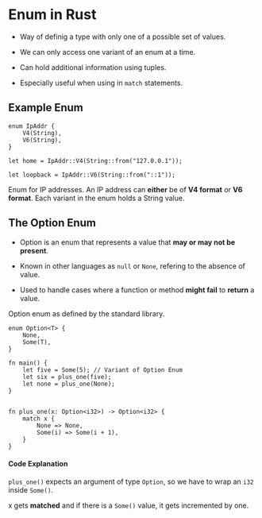 # Enum in Rust

* Way of definig a type with only one of a possible set of values.

* We can only access one variant of an enum at a time.

* Can hold additional information using tuples.

* Especially useful when using in `match` statements.

## Example Enum

```
enum IpAddr {
    V4(String),
    V6(String),
}

let home = IpAddr::V4(String::from("127.0.0.1"));

let loopback = IpAddr::V6(String::from("::1"));

```

Enum for IP addresses. An IP address can __either__ be of __V4 format__ or __V6 format__. Each variant in the enum holds a String value.

## The Option Enum

* Option is an enum that represents a value that __may or may not be present__.

* Known in other languages as `null` or `None`, refering to the absence of value.

* Used to handle cases where a function or method __might fail__ to __return__ a value.

Option enum as defined by the standard library.

```
enum Option<T> {
    None,
    Some(T),
}
```

```
fn main() {
    let five = Some(5); // Variant of Option Enum
    let six = plus_one(five);
    let none = plus_one(None);
}


fn plus_one(x: Option<i32>) -> Option<i32> {
    match x {
        None => None,
        Some(i) => Some(i + 1),
    }
}
```
#### Code Explanation

`plus_one()` expects an argument of type `Option`, so we have to wrap an `i32` inside `Some()`.

x gets __matched__ and if there is a `Some()` value, it gets incremented by one.
